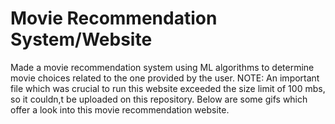 # Movie Recommendation System/Website

Made a movie recommendation system using ML algorithms to determine movie choices related to the one provided by the user.
NOTE: An important file which was crucial to run this website exceeded the size limit of 100 mbs, so it couldn,t be uploaded on this repository. Below are some gifs which offer a look into this movie recommendation website. 

